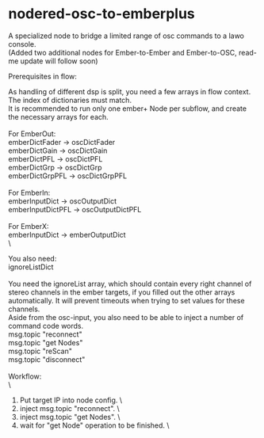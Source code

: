 # nodered-osc-to-emberplus
A specialized node to bridge a limited range of osc commands to a lawo console.\
(Added two additional nodes for Ember-to-Ember and Ember-to-OSC, read-me update will follow soon)

Prerequisites in flow:

As handling of different dsp is split, you need a few arrays in flow context. \
The index of dictionaries must match. \
It is recommended to run only one ember+ Node per subflow, and create the necessary arrays for each. \
\
For EmberOut: \
emberDictFader   -> oscDictFader \
emberDictGain    -> oscDictGain \
emberDictPFL     -> oscDictPFL \
emberDictGrp     -> oscDictGrp \
emberDictGrpPFL  -> oscDictGrpPFL \
\
For EmberIn: \
emberInputDict   -> oscOutputDict \
emberInputDictPFL -> oscOutputDictPFL \
\
For EmberX: \
emberInputDict -> emberOutputDict \
\

You also need: \
ignoreListDict \
\
You need the ignoreList array, which should contain every right channel of stereo channels in the ember targets, if you filled out the other arrays automatically. It will prevent timeouts when trying to set values for these channels. 
\
Aside from the osc-input, you also need to be able to inject a number of command code words. \
msg.topic "reconnect" \
msg.topic "get Nodes" \
msg.topic "reScan" \
msg.topic "disconnect" \
\
Workflow: \
\
1. Put target IP into node config. \
2. inject msg.topic "reconnect". \
3. inject msg.topic "get Nodes". \
4. wait for "get Node" operation to be finished. \
